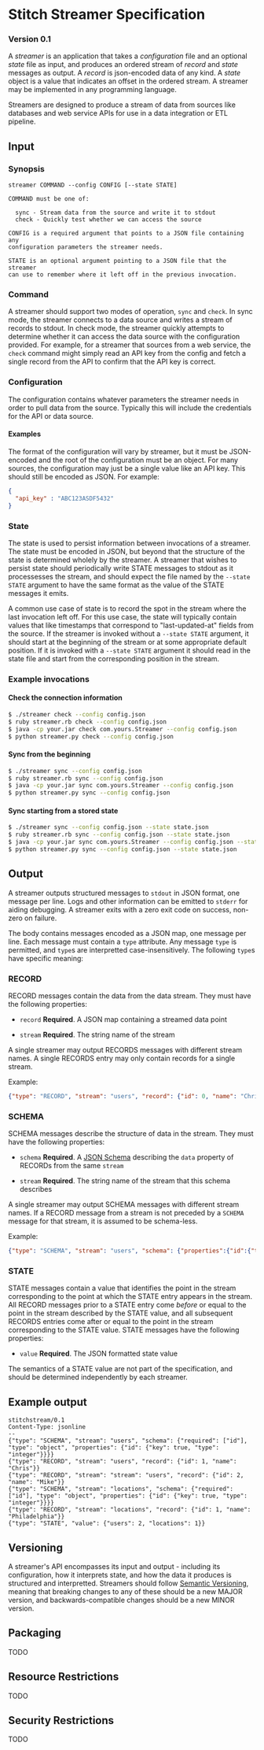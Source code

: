 # Stitch Streamer Specification
### Version 0.1

A *streamer* is an application that takes a *configuration* file and an
optional *state* file as input, and produces an ordered stream of *record*
and *state* messages as output. A *record* is json-encoded data of any
kind. A *state* object is a value that indicates an offset in the ordered
stream. A streamer may be implemented in any programming language.

Streamers are designed to produce a stream of data from sources like
databases and web service APIs for use in a data integration or ETL
pipeline.

## Input

### Synopsis

```
streamer COMMAND --config CONFIG [--state STATE]

COMMAND must be one of:

  sync - Stream data from the source and write it to stdout
  check - Quickly test whether we can access the source

CONFIG is a required argument that points to a JSON file containing any
configuration parameters the streamer needs.

STATE is an optional argument pointing to a JSON file that the streamer
can use to remember where it left off in the previous invocation. 
```

### Command

A streamer should support two modes of operation, `sync` and `check`. In
sync mode, the streamer connects to a data source and writes a stream of
records to stdout. In check mode, the streamer quickly attempts to
determine whether it can access the data source with the configuration
provided. For example, for a streamer that sources from a web service, the
`check` command might simply read an API key from the config and fetch a
single record from the API to confirm that the API key is correct.

### Configuration

The configuration contains whatever parameters the streamer needs in order
to pull data from the source. Typically this will include the credentials
for the API or data source.

#### Examples

The format of the configuration will vary by streamer, but it must be
JSON-encoded and the root of the configuration must be an object. For
many sources, the configuration may just be a single value like an API
key. This should still be encoded as JSON. For example:

```json
{
  "api_key" : "ABC123ASDF5432"
}
```

### State

The state is used to persist information between invocations of a
streamer. The state must be encoded in JSON, but beyond that the structure
of the state is determined wholely by the streamer. A streamer that wishes
to persist state should periodically write STATE messages to stdout as it
processesses the stream, and should expect the file named by the `--state
STATE` argument to have the same format as the value of the STATE messages
it emits.

A common use case of state is to record the spot in the stream where the
last invocation left off. For this use case, the state will typically
contain values that like timestamps that correspond to "last-updated-at"
fields from the source. If the streamer is invoked without a `--state
STATE` argument, it should start at the beginning of the stream or at some
appropriate default position. If it is invoked with a `--state STATE`
argument it should read in the state file and start from the corresponding
position in the stream.

### Example invocations

#### Check the connection information

```bash
$ ./streamer check --config config.json
$ ruby streamer.rb check --config config.json
$ java -cp your.jar check com.yours.Streamer --config config.json
$ python streamer.py check --config config.json
```

#### Sync from the beginning

```bash
$ ./streamer sync --config config.json
$ ruby streamer.rb sync --config config.json
$ java -cp your.jar sync com.yours.Streamer --config config.json
$ python streamer.py sync --config config.json
```

#### Sync starting from a stored state

```bash
$ ./streamer sync --config config.json --state state.json
$ ruby streamer.rb sync --config config.json --state state.json
$ java -cp your.jar sync com.yours.Streamer --config config.json --state state.json
$ python streamer.py sync --config config.json --state state.json
```

## Output

A streamer outputs structured messages to `stdout` in JSON format, one
message per line. Logs and other information can be emitted to `stderr`
for aiding debugging. A streamer exits with a zero exit code on success,
non-zero on failure.

The body contains messages encoded as a JSON map, one message per
line. Each message must contain a `type` attribute. Any message `type`
is permitted, and `type`s are interpretted case-insensitively. The
following `type`s have specific meaning:

### RECORD

RECORD messages contain the data from the data stream. They must have
the following properties:

 - `record` **Required**. A JSON map containing a streamed data point

 - `stream` **Required**. The string name of the stream

A single streamer may output RECORDS messages with different stream
names.  A single RECORDS entry may only contain records for a single
stream.

Example:

```json
{"type": "RECORD", "stream": "users", "record": {"id": 0, "name": "Chris"}}
```

### SCHEMA

SCHEMA messages describe the structure of data in the stream. They
must have the following properties:
 
 - `schema` **Required**. A [JSON Schema] describing the
   `data` property of RECORDs from the same `stream`

 - `stream` **Required**. The string name of the stream that this
   schema describes

A single streamer may output SCHEMA messages with different stream
names.  If a RECORD message from a stream is not preceded by a
`SCHEMA` message for that stream, it is assumed to be schema-less.

Example:

```json
{"type": "SCHEMA", "stream": "users", "schema": {"properties":{"id":{"type":"integer"}}}, "record": {"id": 0, "name": "Chris"}}
```

### STATE

STATE messages contain a value that identifies the point in the
stream corresponding to the point at which the STATE entry appears
in the stream.  All RECORD messages prior to a STATE entry come
*before* or equal to the point in the stream described by the STATE
value, and all subsequent RECORDS entries come after or equal to the
point in the stream corresponding to the STATE value. STATE
messages have the following properties:

 - `value` **Required**. The JSON formatted state value

The semantics of a STATE value are not part of the specification,
and should be determined independently by each streamer.

## Example output

```
stitchstream/0.1
Content-Type: jsonline
--
{"type": "SCHEMA", "stream": "users", "schema": {"required": ["id"], "type": "object", "properties": {"id": {"key": true, "type": "integer"}}}}
{"type": "RECORD", "stream": "users", "record": {"id": 1, "name": "Chris"}}
{"type": "RECORD", "stream": "stream": "users", "record": {"id": 2, "name": "Mike"}}
{"type": "SCHEMA", "stream": "locations", "schema": {"required": ["id"], "type": "object", "properties": {"id": {"key": true, "type": "integer"}}}}
{"type": "RECORD", "stream": "locations", "record": {"id": 1, "name": "Philadelphia"}}
{"type": "STATE", "value": {"users": 2, "locations": 1}}
```

## Versioning

A streamer's API encompasses its input and output - including its
configuration, how it interprets state, and how the data it
produces is structured and interpretted. Streamers should follow
[Semantic Versioning], meaning that breaking changes to any of
these should be a new MAJOR version, and backwards-compatible changes
should be a new MINOR version.

## Packaging

TODO

## Resource Restrictions

TODO

## Security Restrictions

TODO

[JSON Schema]: http://json-schema.org/ "JSON Schema"
[Semantic Versioning]: http://semver.org/ "Semantic Versioning"
